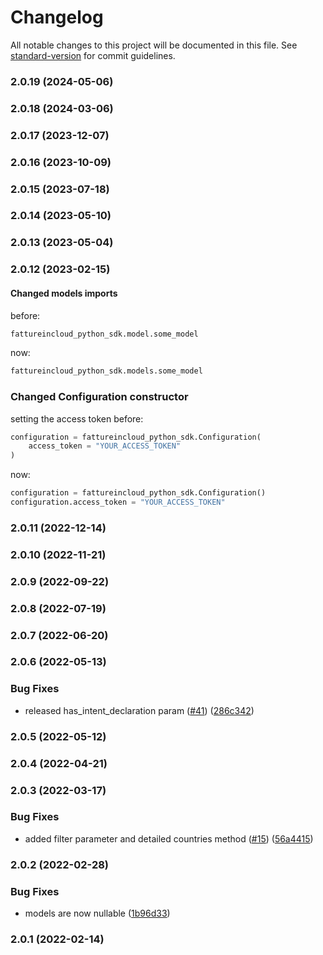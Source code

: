 # Changelog

All notable changes to this project will be documented in this file. See [standard-version](https://github.com/conventional-changelog/standard-version) for commit guidelines.

### 2.0.19 (2024-05-06)

### 2.0.18 (2024-03-06)

### 2.0.17 (2023-12-07)

### 2.0.16 (2023-10-09)

### 2.0.15 (2023-07-18)

### 2.0.14 (2023-05-10)

### 2.0.13 (2023-05-04)

### 2.0.12 (2023-02-15)

#### Changed models imports

before:

```py
fattureincloud_python_sdk.model.some_model
```

now:

```py
fattureincloud_python_sdk.models.some_model
```

### Changed Configuration constructor

setting the access token before:

```py
configuration = fattureincloud_python_sdk.Configuration(
    access_token = "YOUR_ACCESS_TOKEN"
)
```

now:

```py
configuration = fattureincloud_python_sdk.Configuration()
configuration.access_token = "YOUR_ACCESS_TOKEN"
```

### 2.0.11 (2022-12-14)

### 2.0.10 (2022-11-21)

### 2.0.9 (2022-09-22)

### 2.0.8 (2022-07-19)

### 2.0.7 (2022-06-20)

### 2.0.6 (2022-05-13)

### Bug Fixes

- released has_intent_declaration param ([#41](https://github.com/fattureincloud/fattureincloud-python-sdk/issues/41)) ([286c342](https://github.com/fattureincloud/fattureincloud-python-sdk/commit/286c342abcfff84d48c5bf80c2cc7bed383ddc45))

### 2.0.5 (2022-05-12)

### 2.0.4 (2022-04-21)

### 2.0.3 (2022-03-17)

### Bug Fixes

- added filter parameter and detailed countries method ([#15](https://github.com/fattureincloud/fattureincloud-python-sdk/issues/15)) ([56a4415](https://github.com/fattureincloud/fattureincloud-python-sdk/commit/56a4415d185b129d657ae0a16f41e5fb16da4c9b))

### 2.0.2 (2022-02-28)

### Bug Fixes

- models are now nullable ([1b96d33](https://github.com/fattureincloud/fattureincloud-python-sdk/commit/1b96d334b62315e29d5cf93cf4b913ca17bba7c8))

### 2.0.1 (2022-02-14)
